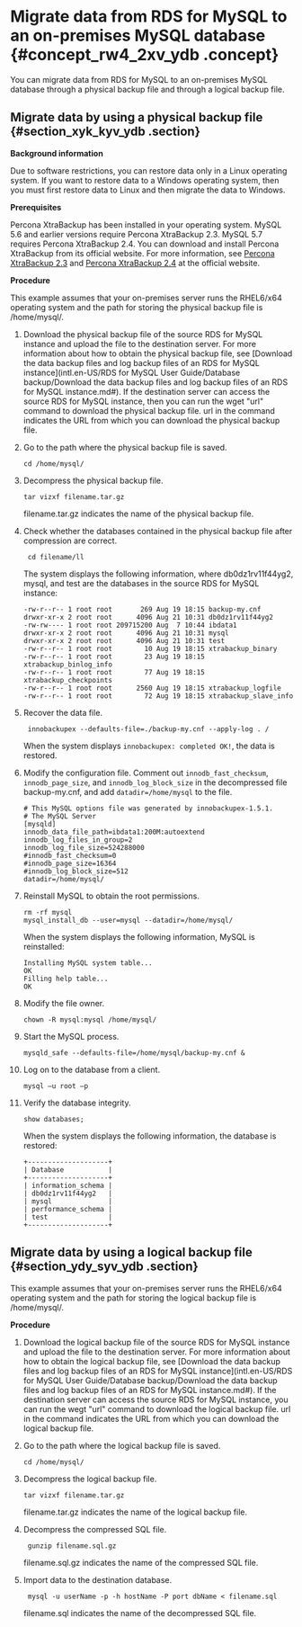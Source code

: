 # Migrate data from RDS for MySQL to an on-premises MySQL database {#concept_rw4_2xv_ydb .concept}

You can migrate data from RDS for MySQL to an on-premises MySQL database through a physical backup file and through a logical backup file.

## Migrate data by using a physical backup file {#section_xyk_kyv_ydb .section}

 **Background information** 

Due to software restrictions, you can restore data only in a Linux operating system. If you want to restore data to a Windows operating system, then you must first restore data to Linux and then migrate the data to Windows.

 **Prerequisites** 

Percona XtraBackup has been installed in your operating system. MySQL 5.6 and earlier versions require Percona XtraBackup 2.3. MySQL 5.7 requires Percona XtraBackup 2.4. You can download and install Percona XtraBackup from its official website. For more information, see [Percona XtraBackup 2.3](https://www.percona.com/doc/percona-xtrabackup/2.3/installation.html?spm=a2c4g.11186623.2.4.53095cf8JeLIpU) and [Percona XtraBackup 2.4](https://www.percona.com/doc/percona-xtrabackup/2.4/installation.html?spm=0.0.0.0.4YVMLJ) at the official website.

 **Procedure** 

This example assumes that your on-premises server runs the RHEL6/x64 operating system and the path for storing the physical backup file is /home/mysql/.

1.  Download the physical backup file of the source RDS for MySQL instance and upload the file to the destination server. For more information about how to obtain the physical backup file, see [Download the data backup files and log backup files of an RDS for MySQL instance](intl.en-US/RDS for MySQL User Guide/Database backup/Download the data backup files and log backup files of an RDS for MySQL instance.md#). If the destination server can access the source RDS for MySQL instance, then you can run the wget "url" command to download the physical backup file. url in the command indicates the URL from which you can download the physical backup file.
2.  Go to the path where the physical backup file is saved.

    ``` {#codeblock_04d_g7v_s1b}
    cd /home/mysql/
    ```

3.  Decompress the physical backup file.

    ``` {#codeblock_efj_h7b_1kn}
    tar vizxf filename.tar.gz
    ```

     filename.tar.gz indicates the name of the physical backup file.

4.  Check whether the databases contained in the physical backup file after compression are correct.

    ``` {#codeblock_o49_xc8_9ka}
     cd filename/ll
    ```

    The system displays the following information, where db0dz1rv11f44yg2, mysql, and test are the databases in the source RDS for MySQL instance:

    ``` {#codeblock_hsz_qm5_klt}
    -rw-r--r-- 1 root root       269 Aug 19 18:15 backup-my.cnf
    drwxr-xr-x 2 root root      4096 Aug 21 10:31 db0dz1rv11f44yg2
    -rw-rw---- 1 root root 209715200 Aug  7 10:44 ibdata1
    drwxr-xr-x 2 root root      4096 Aug 21 10:31 mysql
    drwxr-xr-x 2 root root      4096 Aug 21 10:31 test
    -rw-r--r-- 1 root root        10 Aug 19 18:15 xtrabackup_binary
    -rw-r--r-- 1 root root        23 Aug 19 18:15 xtrabackup_binlog_info
    -rw-r--r-- 1 root root        77 Aug 19 18:15 xtrabackup_checkpoints
    -rw-r--r-- 1 root root      2560 Aug 19 18:15 xtrabackup_logfile
    -rw-r--r-- 1 root root        72 Aug 19 18:15 xtrabackup_slave_info
    ```

5.  Recover the data file.

    ``` {#codeblock_bk1_qyv_gxk}
     innobackupex --defaults-file=./backup-my.cnf --apply-log . /
    ```

    When the system displays `innobackupex: completed OK!`, the data is restored.

6.  Modify the configuration file. Comment out `innodb_fast_checksum`, `innodb_page_size`, and `innodb_log_block_size` in the decompressed file backup-my.cnf, and add `datadir=/home/mysql` to the file.

    ``` {#codeblock_hp8_oxy_26x}
    # This MySQL options file was generated by innobackupex-1.5.1.
    # The MySQL Server
    [mysqld]
    innodb_data_file_path=ibdata1:200M:autoextend
    innodb_log_files_in_group=2
    innodb_log_file_size=524288000
    #innodb_fast_checksum=0
    #innodb_page_size=16364
    #innodb_log_block_size=512
    datadir=/home/mysql/
    ```

7.  Reinstall MySQL to obtain the root permissions.

    ``` {#codeblock_dad_36g_rus}
    rm -rf mysql
    mysql_install_db --user=mysql --datadir=/home/mysql/
    ```

    When the system displays the following information, MySQL is reinstalled:

    ``` {#codeblock_anf_c88_rjo}
    Installing MySQL system table...
    OK
    Filling help table...
    OK
    ```

8.  Modify the file owner.

    ``` {#codeblock_j9j_8dj_me0}
    chown -R mysql:mysql /home/mysql/
    ```

9.  Start the MySQL process.

    ``` {#codeblock_tx1_cm7_5uf}
    mysqld_safe --defaults-file=/home/mysql/backup-my.cnf &
    ```

10. Log on to the database from a client.

    ``` {#codeblock_z9x_xxz_02c}
    mysql –u root –p
    ```

11. Verify the database integrity.

    ``` {#codeblock_or2_evc_gis}
    show databases;
    ```

    When the system displays the following information, the database is restored:

    ``` {#codeblock_ev0_703_ugy}
    +--------------------+
    | Database           |
    +--------------------+
    | information_schema |
    | db0dz1rv11f44yg2   |
    | mysql              |
    | performance_schema |
    | test               |
    +--------------------+
    ```


## Migrate data by using a logical backup file {#section_ydy_syv_ydb .section}

This example assumes that your on-premises server runs the RHEL6/x64 operating system and the path for storing the logical backup file is /home/mysql/.

 **Procedure** 

1.  Download the logical backup file of the source RDS for MySQL instance and upload the file to the destination server. For more information about how to obtain the logical backup file, see [Download the data backup files and log backup files of an RDS for MySQL instance](intl.en-US/RDS for MySQL User Guide/Database backup/Download the data backup files and log backup files of an RDS for MySQL instance.md#). If the destination server can access the source RDS for MySQL instance, you can run the wegt "url" command to download the logical backup file. url in the command indicates the URL from which you can download the logical backup file.
2.  Go to the path where the logical backup file is saved.

    ``` {#codeblock_jkk_xak_948}
    cd /home/mysql/
    ```

3.  Decompress the logical backup file.

    ``` {#codeblock_vbg_e93_joc}
    tar vizxf filename.tar.gz
    ```

     filename.tar.gz indicates the name of the logical backup file.

4.  Decompress the compressed SQL file.

    ``` {#codeblock_9nr_9op_gdo}
     gunzip filename.sql.gz
    ```

     filename.sql.gz indicates the name of the compressed SQL file.

5.  Import data to the destination database.

    ``` {#codeblock_t97_r7k_78c}
     mysql -u userName -p -h hostName -P port dbName < filename.sql
    ```

     filename.sql indicates the name of the decompressed SQL file.


